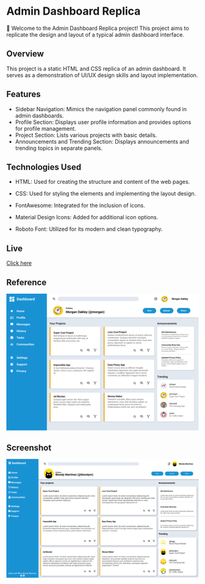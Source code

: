 # Admin Dashboard Replica

🚀 Welcome to the Admin Dashboard Replica project! This project aims to replicate the design and layout of a typical admin dashboard interface.

## Overview
This project is a static HTML and CSS replica of an admin dashboard. It serves as a demonstration of UI/UX design skills and layout implementation.

## Features
- Sidebar Navigation: Mimics the navigation panel commonly found in admin dashboards.
- Profile Section: Displays user profile information and provides options for profile management.
- Project Section: Lists various projects with basic details.
- Announcements and Trending Section: Displays announcements and trending topics in separate panels.

## Technologies Used
- HTML: Used for creating the structure and content of the web pages.
- CSS: Used for styling the elements and implementing the layout design.

- FontAwesome: Integrated for the inclusion of icons.
- Material Design Icons: Added for additional icon options.
- Roboto Font: Utilized for its modern and clean typography.

## Live
[Click here](https://blondymartinez.github.io/AdminDashboard/)

## Reference
![Reference](images/dashboard-project.png)

## Screenshot
![SS](images/dashboard.png)
